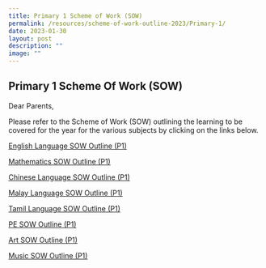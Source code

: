 ```yaml
---
title: Primary 1 Scheme of Work (SOW)
permalink: /resources/scheme-of-work-outline-2023/Primary-1/
date: 2023-01-30
layout: post
description: ""
image: ""
---
```


## Primary 1 Scheme Of Work (SOW)

Dear Parents,

Please refer to the Scheme of Work (SOW) outlining the learning to be covered for the year for the various subjects by clicking on the links below.

[English Language SOW Outline (P1)](/files/2023%20P1%20SOW/P1%20EL%20SOW%20Outline.pdf)

[Mathematics SOW Outline (P1)](/files/2023%20P1%20SOW/P1%20Math%20SOW%20Outline.pdf)

[Chinese Language SOW Outline (P1)](/files/2023%20P1%20SOW/P1%20CL%20SOW%20Outline.pdf)

[Malay Language SOW Outline (P1)](/files/2023%20P1%20SOW/P1%20ML%20SOW%20Outline.pdf)

[Tamil Language SOW Outline (P1)](/files/2023%20P1%20SOW/P1%20TL%20SOW%20Outline.pdf)

[PE SOW Outline (P1)](/files/2023%20P1%20SOW/P1%20PE%20SOW%20Outline.pdf)

[Art SOW Outline (P1)](/files/2023%20P1%20SOW/P1%20Art%20SOW%20Outline.pdf)

[Music SOW Outline (P1)](/files/2023%20P1%20SOW/P1%20Music%20SOW%20Outline.pdf)